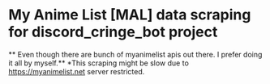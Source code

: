 # My Anime List [MAL] data scraping for discord_cringe_bot project

** Even though there are bunch of myanimelist apis out there. I prefer doing it all by myself.**
*This scraping might be slow due to https://myanimelist.net server restricted.

